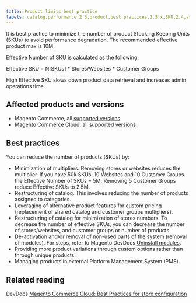 ```yaml
---
title: Product limits best practice
labels: catalog,performance,2.3,product,best practices,2.3.x,SKU,2.4,stores,2.4.x
---
```


It is best practice to minimize the number of product Stocking Keeping Units (SKUs) to avoid performance degradation. The recommended effective product max is 10M.

Effective Number of SKU is calculated as the following:  
  
Effective SKU = N\[SKUs\] \* Stores/Websites \* Customer Groups  
  
High Effective SKU slows down product data retrieval and increases admin operations time.

## Affected products and versions

* Magento Commerce, all [supported versions](https://magento.com/sites/default/files/magento-software-lifecycle-policy.pdf) 
* Magento Commerce Cloud, all [supported versions](https://magento.com/sites/default/files/magento-software-lifecycle-policy.pdf)

## Best practices

You can reduce the number of products (SKUs) by:

* Minimization of multipliers. Removing stores or websites reduces the multiplier. If you have 50k SKUs, 10 Websites and 10 Customer Groups the Effective Number of SKUs = 5M. Removing 5 Customer Groups reduce Effective SKUs to 2.5M.
* Restructuring of catalog. This involves reducing the number of products assigned to categories.
* Leveraging of alternative product features for custom pricing (replacement of shared catalog and customer groups multipliers). 
* Restructuring of catalog for minimization of stores numbers. To decrease the number of effective SKUs, you can decrease the number of stores/websites, and customer groups or number of products. 
* De-activation and/or removal of non-used parts of the system (removal of modules). For steps, refer to Magento DevDocs [Uninstall modules](https://devdocs.magento.com/guides/v2.4/install-gde/install/cli/install-cli-uninstall-mods.html). 
* Providing more product variations through custom options rather than through unique products.
* Managing products in external Platform Management System (PMS). 

## Related reading

DevDocs [Magento Commerce Cloud: Best Practices for store configuration](https://devdocs.magento.com/cloud/configure/configure-best-practices.html?itm_source=devdocs&amp;itm_medium=search_page&amp;itm_campaign=federated_search&amp;itm_term=price%20rules)